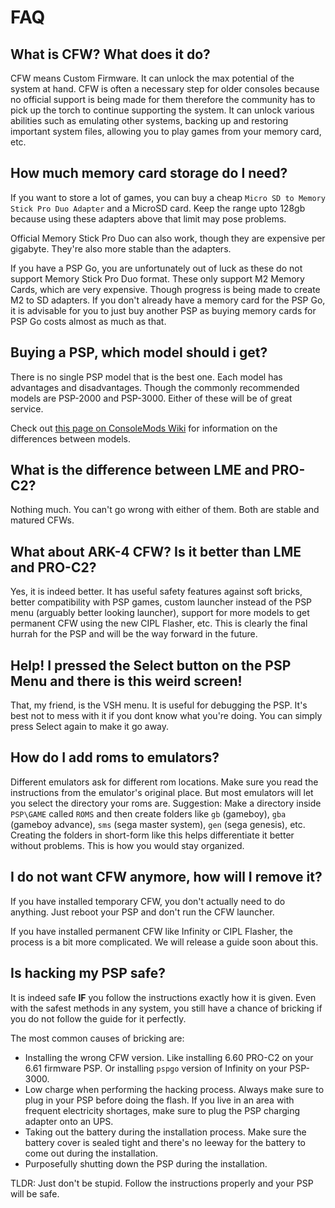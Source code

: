 # FAQ

## What is CFW? What does it do?
CFW means Custom Firmware. It can unlock the max potential of the system at hand. CFW is often a necessary step for older consoles because no official support is being made for them therefore the community has to pick up the torch to continue supporting the system. It can unlock various abilities such as emulating other systems, backing up and restoring important system files, allowing you to play games from your memory card, etc.

## How much memory card storage do I need?
If you want to store a lot of games, you can buy a cheap `Micro SD to Memory Stick Pro Duo Adapter` and a MicroSD card. Keep the range upto 128gb because using these adapters above that limit may pose problems.

Official Memory Stick Pro Duo can also work, though they are expensive per gigabyte. They're also more stable than the adapters.

If you have a PSP Go, you are unfortunately out of luck as these do not support Memory Stick Pro Duo format. These only support M2 Memory Cards, which are very expensive. Though progress is being made to create M2 to SD adapters. If you don't already have a memory card for the PSP Go, it is advisable for you to just buy another PSP as buying memory cards for PSP Go costs almost as much as that.

## Buying a PSP, which model should i get?
There is no single PSP model that is the best one. Each model has advantages and disadvantages. Though the commonly recommended models are PSP-2000 and PSP-3000. Either of these will be of great service.

Check out [this page on ConsoleMods Wiki](https://www.consolemods.org/wiki/PSP:PSP_Model_Differences) for information on the differences between models.

## What is the difference between LME and PRO-C2?
Nothing much. You can't go wrong with either of them. Both are stable and matured CFWs.

## What about ARK-4 CFW? Is it better than LME and PRO-C2?
Yes, it is indeed better. It has useful safety features against soft bricks, better compatibility with PSP games, custom launcher instead of the PSP menu (arguably better looking launcher), support for more models to get permanent CFW using the new CIPL Flasher, etc. This is clearly the final hurrah for the PSP and will be the way forward in the future. 

## Help! I pressed the Select button on the PSP Menu and there is this weird screen! 
That, my friend, is the VSH menu. It is useful for debugging the PSP. It's best not to mess with it if you dont know what you're doing. You can simply press Select again to make it go away.

## How do I add roms to emulators?
Different emulators ask for different rom locations. Make sure you read the instructions from the emulator's original place.
But most emulators will let you select the directory your roms are.
Suggestion: Make a directory inside `PSP\GAME` called `ROMS` and then create folders like `gb` (gameboy), `gba` (gameboy advance), `sms` (sega master system), `gen` (sega genesis), etc. Creating the folders in short-form like this helps differentiate it better without problems. This is how you would stay organized.

## I do not want CFW anymore, how will I remove it?
If you have installed temporary CFW, you don't actually need to do anything. Just reboot your PSP and don't run the CFW launcher.

If you have installed permanent CFW like Infinity or CIPL Flasher, the process is a bit more complicated. We will release a guide soon about this.

## Is hacking my PSP safe? 
It is indeed safe **IF** you follow the instructions exactly how it is given. Even with the safest methods in any system, you still have a chance of bricking if you do not follow the guide for it perfectly. 

The most common causes of bricking are:
- Installing the wrong CFW version. Like installing 6.60 PRO-C2 on your 6.61 firmware PSP. Or installing `pspgo` version of Infinity on your PSP-3000.
- Low charge when performing the hacking process. Always make sure to plug in your PSP before doing the flash. If you live in an area with frequent electricity shortages, make sure to plug the PSP charging adapter onto an UPS.
- Taking out the battery during the installation process. Make sure the battery cover is sealed tight and there's no leeway for the battery to come out during the installation.
- Purposefully shutting down the PSP during the installation.

TLDR: Just don't be stupid. Follow the instructions properly and your PSP will be safe.
